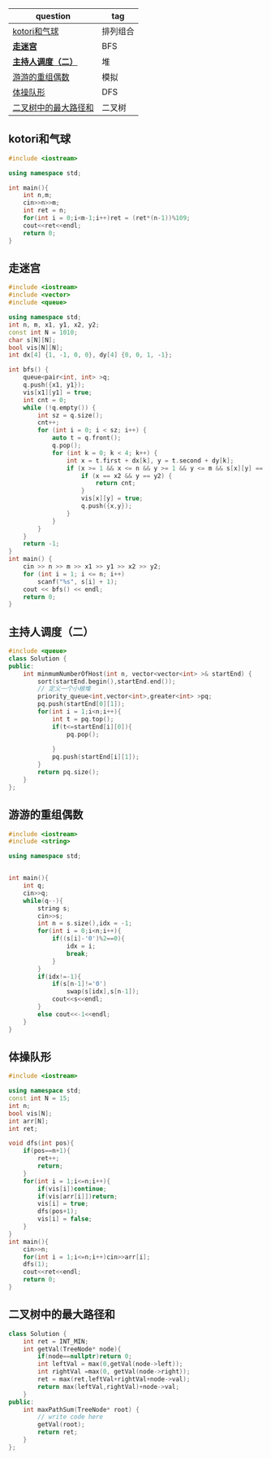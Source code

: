 | question                                                     | tag      |
| ------------------------------------------------------------ | -------- |
| [kotori和气球](https://ac.nowcoder.com/acm/problem/50039)    | 排列组合 |
| [ **走迷宫**](https://www.nowcoder.com/practice/e88b41dc6e764b2893bc4221777ffe64?tpId=308&tqId=40477&ru=/exam/oj) | BFS      |
| [**主持人调度（二）**](https://www.nowcoder.com/practice/4edf6e6d01554870a12f218c94e8a299?tpId=196&tqId=37562&ru=/exam/oj) | 堆       |
| [游游的重组偶数](https://www.nowcoder.com/questionTerminal/d1ac7f15d5dc40b39a7d6cb11a01407e) | 模拟     |
| [体操队形](https://ac.nowcoder.com/acm/problem/229386)       | DFS      |
| [二叉树中的最大路径和](https://www.nowcoder.com/practice/da785ea0f64b442488c125b441a4ba4a?tpId=196&tqId=37050&ru=/exam/oj) | 二叉树   |

## kotori和气球

```c++
#include <iostream>

using namespace std;

int main(){
    int n,m;
    cin>>n>>m;
    int ret = n;
    for(int i = 0;i<m-1;i++)ret = (ret*(n-1))%109;
    cout<<ret<<endl;
    return 0;
}
```

## **走迷宫**

```c++
#include <iostream>
#include <vector>
#include <queue>

using namespace std;
int n, m, x1, y1, x2, y2;
const int N = 1010;
char s[N][N];
bool vis[N][N];
int dx[4] {1, -1, 0, 0}, dy[4] {0, 0, 1, -1};

int bfs() {
    queue<pair<int, int> >q;
    q.push({x1, y1});
    vis[x1][y1] = true;
    int cnt = 0;
    while (!q.empty()) {
        int sz = q.size();
        cnt++;
        for (int i = 0; i < sz; i++) {
            auto t = q.front();
            q.pop();
            for (int k = 0; k < 4; k++) {
                int x = t.first + dx[k], y = t.second + dy[k];
                if (x >= 1 && x <= n && y >= 1 && y <= m && s[x][y] == '.' && !vis[x][y]) {
                    if (x == x2 && y == y2) {
                        return cnt;
                    }
                    vis[x][y] = true;
                    q.push({x,y});
                }
            }
        }
    }
    return -1;
}
int main() {
    cin >> n >> m >> x1 >> y1 >> x2 >> y2;
    for (int i = 1; i <= n; i++)
        scanf("%s", s[i] + 1);
    cout << bfs() << endl;
    return 0;
}
```

## **主持人调度（二）**

```c++
#include <queue>
class Solution {
public:
    int minmumNumberOfHost(int n, vector<vector<int> >& startEnd) {
        sort(startEnd.begin(),startEnd.end());
        // 定义一个小根堆
        priority_queue<int,vector<int>,greater<int> >pq;
        pq.push(startEnd[0][1]);
        for(int i = 1;i<n;i++){
            int t = pq.top();
            if(t<=startEnd[i][0]){
                pq.pop();
                
            }
            pq.push(startEnd[i][1]);
        }
        return pq.size();
    }
};
```

## 游游的重组偶数

```c++
#include <iostream>
#include <string>

using namespace std;


int main(){
    int q;
    cin>>q;
    while(q--){
        string s;
        cin>>s;
        int n = s.size(),idx = -1;
        for(int i = 0;i<n;i++){
            if((s[i]-'0')%2==0){
                idx = i;
                break;
            }
        }
        if(idx!=-1){
            if(s[n-1]!='0')
                swap(s[idx],s[n-1]);
            cout<<s<<endl;
        }
        else cout<<-1<<endl;
    }
}
```

## 体操队形

```c++
#include <iostream>

using namespace std;
const int N = 15;
int n;
bool vis[N];
int arr[N];
int ret;

void dfs(int pos){
    if(pos==n+1){
        ret++;
        return;
    }
    for(int i = 1;i<=n;i++){
        if(vis[i])continue;
        if(vis[arr[i]])return;
        vis[i] = true;
        dfs(pos+1);
        vis[i] = false;
    }
}
int main(){
    cin>>n;
    for(int i = 1;i<=n;i++)cin>>arr[i];
    dfs(1);
    cout<<ret<<endl;
    return 0;
}
```

## **二叉树中的最大路径和**

```c++
class Solution {
    int ret = INT_MIN;
    int getVal(TreeNode* node){
        if(node==nullptr)return 0;
        int leftVal = max(0,getVal(node->left));
        int rightVal =max(0, getVal(node->right));
        ret = max(ret,leftVal+rightVal+node->val);
        return max(leftVal,rightVal)+node->val;
    }
public:
    int maxPathSum(TreeNode* root) {
        // write code here
        getVal(root);
        return ret;
    }
};
```

